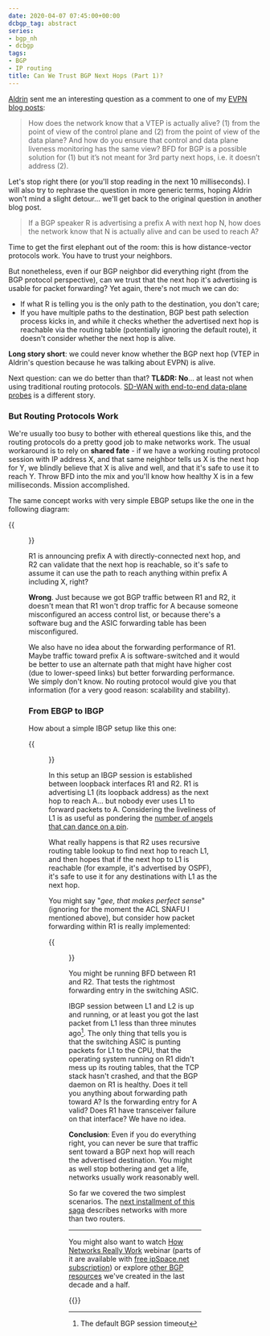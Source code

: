 ```yaml
---
date: 2020-04-07 07:45:00+00:00
dcbgp_tag: abstract
series:
- bgp_nh
- dcbgp
tags:
- BGP
- IP routing
title: Can We Trust BGP Next Hops (Part 1)?
---
```

[Aldrin](https://www.linkedin.com/in/aldrin-isaac-387864/) sent me an interesting question as a comment to one of my [EVPN blog posts](/2020/02/the-evpnbgp-saga-continues.html):

> How does the network know that a VTEP is actually alive? (1) from the point of view of the control plane and (2) from the point of view of the data plane? And how do you ensure that control and data plane liveness monitoring has the same view? BFD for BGP is a possible solution for (1) but it’s not meant for 3rd party next hops, i.e. it doesn’t address (2).

Let's stop right there (or you'll stop reading in the next 10 milliseconds). I will also try to rephrase the question in more generic terms, hoping Aldrin won't mind a slight detour... we'll get back to the original question in another blog post.
<!--more-->
> If a BGP speaker R is advertising a prefix A with next hop N, how does the network know that N is actually alive and can be used to reach A?

Time to get the first elephant out of the room: this is how distance-vector protocols work. You have to trust your neighbors.

But nonetheless, even if our BGP neighbor did everything right (from the BGP protocol perspective), can we trust that the next hop it's advertising is usable for packet forwarding? Yet again, there's not much we can do:

* If what R is telling you is the only path to the destination, you don't care;
* If you have multiple paths to the destination, BGP best path selection process kicks in, and while it checks whether the advertised next hop is reachable via the routing table (potentially ignoring the default route), it doesn't consider whether the next hop is alive.

**Long story short**: we could never know whether the BGP next hop (VTEP in Aldrin's question because he was talking about EVPN) is alive.

Next question: can we do better than that? **TL&DR: No**... at least not when using traditional routing protocols. [SD-WAN with end-to-end data-plane probes](/2020/01/fast-failover-in-sd-wan-networks.html) is a different story.

### But Routing Protocols Work

We're usually too busy to bother with ethereal questions like this, and the routing protocols do a pretty good job to make networks work. The usual workaround is to rely on **shared fate** - if we have a working routing protocol session with IP address X, and that same neighbor tells us X is the next hop for Y, we blindly believe that X is alive and well, and that it's safe to use it to reach Y. Throw BFD into the mix and you'll know how healthy X is in a few milliseconds. Mission accomplished.

The same concept works with very simple EBGP setups like the one in the following diagram:

{{<figure src="/2020/04/EBGP-simple-NH.jpg" caption="Next hop on an EBGP session" >}}

R1 is announcing prefix A with directly-connected next hop, and R2 can validate that the next hop is reachable, so it's safe to assume it can use the path to reach anything within prefix A including X, right?

**Wrong**. Just because we got BGP traffic between R1 and R2, it doesn't mean that R1 won't drop traffic for A because someone misconfigured an access control list, or because there's a software bug and the ASIC forwarding table has been misconfigured.

We also have no idea about the forwarding performance of R1. Maybe traffic toward prefix A is software-switched and it would be better to use an alternate path that might have higher cost (due to lower-speed links) but better forwarding performance. We simply don't know. No routing protocol would give you that information (for a very good reason: scalability and stability).

### From EBGP to IBGP

How about a simple IBGP setup like this one:

{{<figure src="/2020/04/IBGP-simple-NH.jpg" caption="Next hop on an IBGP session" >}}

In this setup an IBGP session is established between loopback interfaces R1 and R2. R1 is advertising L1 (its loopback address) as the next hop to reach A... but nobody ever uses L1 to forward packets to A. Considering the liveliness of L1 is as useful as pondering the [number of angels that can dance on a pin](https://en.wikipedia.org/wiki/How_many_angels_can_dance_on_the_head_of_a_pin%3F).

What really happens is that R2 uses recursive routing table lookup to find next hop to reach L1, and then hopes that if the next hop to L1 is reachable (for example, it's advertised by OSPF), it's safe to use it for any destinations with L1 as the next hop.

You might say "_gee, that makes perfect sense_" (ignoring for the moment the ACL SNAFU I mentioned above), but consider how packet forwarding within R1 is really implemented:

{{<figure src="/2020/04/Control-Data-Plane.jpg" caption="Control and data plane in a router running BGP" >}}

You might be running BFD between R1 and R2. That tests the rightmost forwarding entry in the switching ASIC.

IBGP session between L1 and L2 is up and running, or at least you got the last packet from L1 less than three minutes ago[^1]. The only thing that tells you is that the switching ASIC is punting packets for L1 to the CPU, that the operating system running on R1 didn't mess up its routing tables, that the TCP stack hasn't crashed, and that the BGP daemon on R1 is healthy. Does it tell you anything about forwarding path toward A? Is the forwarding entry for A valid? Does R1 have transceiver failure on that interface? We have no idea.

[^1]: The default BGP session timeout

**Conclusion**: Even if you do everything right, you can never be sure that traffic sent toward a BGP next hop will reach the advertised destination. You might as well stop bothering and get a life, networks usually work reasonably well.

So far we covered the two simplest scenarios. The [next installment of this saga](/2020/04/can-we-trust-bgp-next-hops-part-2.html) describes networks with more than two routers.
- - -
You might also want to watch [How Networks Really Work](https://www.ipspace.net/How_Networks_Really_Work) webinar (parts of it are available with [free ipSpace.net subscription](https://www.ipspace.net/Subscription/Free)) or explore [other BGP resources](/kb/tag/BGP) we've created in the last decade and a half.

{{<next-in-series page="/posts/2020/04/next-hop-vtep-reachability-evpn.html" />}}
